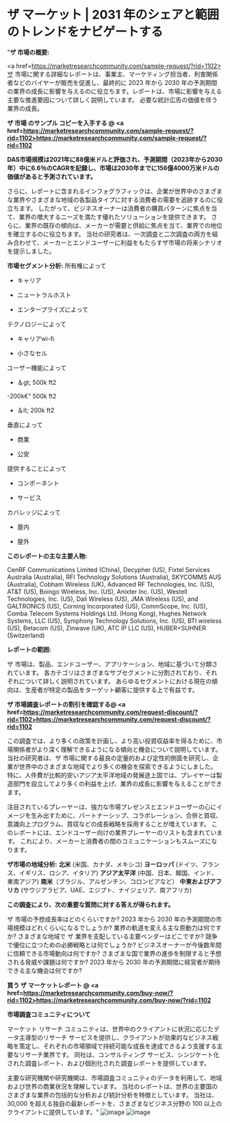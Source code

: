 # ザ マーケット | 2031 年のシェアと範囲のトレンドをナビゲートする
"<strong>ザ 市場の概要:</strong>

<a href=https://marketresearchcommunity.com/sample-request/?rid=1102>ザ</a> 市場に関する詳細なレポートは、事業主、マーケティング担当者、利害関係者などのバイヤーが販売を促進し、最終的に 2023 年から 2030 年の予測期間の業界の成長に影響を与えるのに役立ちます。レポートは、市場に影響を与える主要な推進要因について詳しく説明しています。 必要な統計広告の価値を伴う業界の成長。

<strong>ザ 市場 のサンプル コピーを入手する @ <a href=https://marketresearchcommunity.com/sample-request/?rid=1102>https://marketresearchcommunity.com/sample-request/?rid=1102</a></strong>

<strong>DAS市場規模は2021年に88億米ドルと評価され、予測期間（2023年から2030年）中に6.6％のCAGRを記録し、市場は2030年までに156億4000万米ドルの価値があると予測されています。</strong>

さらに、レポートに含まれるインフォグラフィックは、企業が世界中のさまざまな業界やさまざまな地域の各製品タイプに対する消費者の需要を追跡するのに役立ちます。 したがって、ビジネスオーナーは消費者の購買パターンに焦点を当て、業界の増大するニーズを満たす優れたソリューションを提供できます。 さらに、業界の既存の傾向は、メーカーが需要と供給に焦点を当て、業界での地位を確立するのに役立ちます。 当社の研究者は、一次調査と二次調査の両方を組み合わせて、メーカーとエンドユーザーに利益をもたらすザ市場の将来シナリオを提示しました。

<strong>市場セグメント分析:</strong>
所有権によって



- キャリア

- ニュートラルホスト

- エンタープライズによって



テクノロジーによって



- キャリアwi-fi

- 小さなセル



ユーザー機能によって



- ＆gt; 500k ft2

-200k€“ 500k ft2

- ＆lt; 200k ft2



垂直によって



- 商業

- 公安



提供することによって



- コンポーネント

- サービス



カバレッジによって



- 屋内

- 屋外

<strong>このレポートの主な主要人物:</strong>

CenRF Communications Limited (China), Decypher (US), Fixtel Services Australia (Australia), RFI Technology Solutions (Australia), SKYCOMMS AUS (Australia), Cobham Wireless (UK), Advanced RF Technologies, Inc. (US), AT&amp;T (US), Boingo Wireless, Inc. (US), Anixter Inc. (US), Westell Technologies, Inc. (US), Dali Wireless (US), JMA Wireless (US), and GALTRONICS (US), Corning Incorporated (US), CommScope, Inc. (US), Comba Telecom Systems Holdings Ltd. (Hong Kong), Hughes Network Systems, LLC (US), Symphony Technology Solutions, Inc. (US), BTI wireless (US), Betacom (US), Zinwave (UK), ATC IP LLC (US), HUBER+SUHNER (Switzerland)



<strong>レポートの範囲:</strong>

ザ 市場は、製品、エンドユーザー、アプリケーション、地域に基づいて分類されています。 各カテゴリはさまざまなサブセグメントに分割されており、それぞれについて詳しく説明されています。 あらゆるセグメントにおける現在の傾向は、生産者が特定の製品をターゲット顧客に提供する上で有益です。

<strong>ザ 市場調査レポートの割引を確認する@ <a href=https://marketresearchcommunity.com/request-discount/?rid=1102>https://marketresearchcommunity.com/request-discount/?rid=1102</a></strong>

この調査では、より多くの政策を計画し、より高い投資収益率を得るために、市場関係者がより深く理解できるようになる傾向と機会について説明しています。 当社の研究者は、ザ 市場に関する最良の定量的および定性的側面を研究し、企業が世界中のさまざまな地域でより多くの機会を探索できるようにしました。 特に、人件費が比較的安いアジア太平洋地域の発展途上国では、プレイヤーは製造部門を設立してより多くの利益を上げ、業界の成長に影響を与えることができます。

注目されているプレーヤーは、強力な市場プレゼンスとエンドユーザーの心にイメージを生み出すために、パートナーシップ、コラボレーション、合併と買収、意識向上プログラム、買収などの成長戦略を採用することが増えています。 このレポートには、エンドユーザー向けの業界プレーヤーのリストも含まれています。 これにより、メーカーと消費者の間のコミュニケーションもスムーズになります。

<strong>ザ市場の地域分析:</strong>
<strong>北米</strong> (米国、カナダ、メキシコ)
<strong>ヨーロッパ</strong> (ドイツ、フランス、イギリス、ロシア、イタリア)
<strong>アジア太平洋</strong> (中国、日本、韓国、インド、東南アジア)
<strong>南米</strong>（ブラジル、アルゼンチン、コロンビアなど）
<strong>中東およびアフリカ</strong> (サウジアラビア、UAE、エジプト、ナイジェリア、南アフリカ)

<strong>この調査により、次の重要な質問に対する答えが得られます。</strong>

ザ 市場の予想成長率はどのくらいですか? 2023 年から 2030 年の予測期間の市場規模はどれくらいになるでしょうか?
業界の軌道を変える主な原動力は何ですか?
さまざまな地域で ザ 業界を支配している主要ベンダーはどこですか? 競争で優位に立つための必勝戦略とは何でしょうか?
ビジネスオーナーが今後数年間に信頼できる市場動向は何ですか?
さまざまな国で業界の進歩を制限すると予想される脅威や課題は何ですか?
2023 年から 2030 年の予測期間に経営者が期待できる主な機会は何ですか?

<strong>買う ザ マーケットレポート @ <a href=https://marketresearchcommunity.com/buy-now/?rid=1102>https://marketresearchcommunity.com/buy-now/?rid=1102</a></strong>

<strong>市場調査コミュニティについて</strong>

マーケット リサーチ コミュニティは、世界中のクライアントに状況に応じたデータ主導型のリサーチ サービスを提供し、クライアントが効果的なビジネス戦略を策定し、それぞれの市場領域で持続可能な成長を達成できるよう支援する主要なリサーチ業界です。 同社は、コンサルティング サービス、シンジケート化された調査レポート、および個別化された調査レポートを提供しています。

主要な研究機関や研究機関は、市場調査コミュニティのデータを利用して、地域および世界の商業状況を理解しています。 当社のレポートは、世界の主要国のさまざまな業界の包括的な分析および統計分析を特徴としています。 当社は、30,000 を超える独自の最新レポートを、さまざまなビジネス分野の 100 以上のクライアントに提供しています。"
![image](https://github.com/Gargi1522/MRC/assets/158283091/60e1b8f5-6461-4dc0-98db-350f53247ce7)
![image](https://github.com/Gargi1522/MRC/assets/158283091/bdb73c54-4cfd-433f-8596-62ccaa413506)
